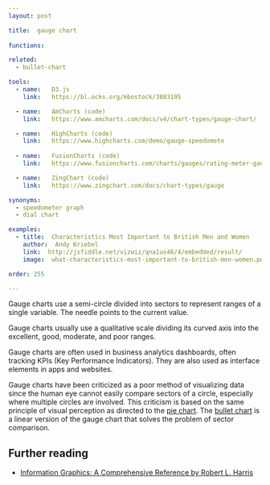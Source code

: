 ```yaml
---
layout: post

title:  gauge chart
  
functions:

related:
  - bullet-chart

tools:
  - name:   D3.js
    link:   https://bl.ocks.org/mbostock/3883195

  - name:   AmCharts (code)
    link:   https://www.amcharts.com/docs/v4/chart-types/gauge-chart/

  - name:   HighCharts (code)
    link:   https://www.highcharts.com/demo/gauge-speedomete
    
  - name:   FusionCharts (code)
    link:   https://www.fusioncharts.com/charts/gauges/rating-meter-gauge?framework=javascript

  - name:   ZingChart (code)
    link:   https://www.zingchart.com/docs/chart-types/gauge

synonyms:
  - speedometer graph
  - dial chart

examples:
  - title:  Characteristics Most Important to British Men and Women
    author:  Andy Kriebel
    link:  http://jsfiddle.net/vizwiz/qna1us46/4/embedded/result/
    image:  what-characteristics-most-important-to-british-men-women.png

order: 255

---
```

Gauge charts use a semi-circle divided into sectors to represent ranges of a single variable. The needle points to the current value.
<!--more-->
Gauge charts usually use a qualitative scale dividing its curved axis into the excellent, good, moderate, and poor ranges.

Gauge charts are often used in business analytics dashboards, often tracking KPIs (Key Performance Indicators). They are also used as interface elements in apps and websites.

Gauge charts have been criticized as a poor method of visualizing data since the human eye cannot easily compare sectors of a circle, especially where multiple circles are involved.
This criticism is based on the same principle of visual perception as directed to the [pie chart](/pie-chart). The [bullet chart](/bullet-chart) is a linear version of the gauge chart that solves the problem of sector comparison.

## Further reading
- [Information Graphics: A Comprehensive Reference by Robert L. Harris](https://books.google.com/books?id=LT1RXREvkGIC)
